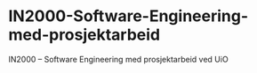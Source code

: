 # IN2000-Software-Engineering-med-prosjektarbeid
IN2000 – Software Engineering med prosjektarbeid ved UiO
